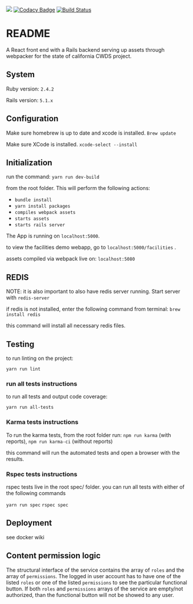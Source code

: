 <a href="http://codeclimate.com/github/ca-cwds/CALS"><img src="http://codeclimate.com/github/ca-cwds/CALS/badges/gpa.svg" /></a>
[![Codacy Badge](https://api.codacy.com/project/badge/Grade/8cf2373d85364e24976380e4e5a10cce)](https://www.codacy.com/app/CALS/CALS?utm_source=github.com&amp;utm_medium=referral&amp;utm_content=ca-cwds/CALS&amp;utm_campaign=Badge_Grade)
[![Build Status](http://jenkins.cs-cals.com:8080/buildStatus/icon?job=CALS-build-publish)](http://jenkins.cs-cals.com:8080/job/CALS-build-publish/)

# README
A React front end with a Rails backend serving up assets through webpacker for the state of california CWDS project.

## System
Ruby version: `2.4.2`

Rails version: `5.1.x`

## Configuration
Make sure homebrew is up to date and xcode is installed.
`Brew update`

Make sure XCode is installed.
`xcode-select --install`

## Initialization

run the command:
`yarn run dev-build`

from the root folder. This will perform the following actions:
 - `bundle install`
 - `yarn install packages`
 - `compiles webpack assets`
 - `starts assets`
 - `starts rails server`

The App is running on
`localhost:5000`.

to view the facilities demo webapp, go to
`localhost:5000/facilities` .

assets compiled via webpack live on:
`localhost:5080`

## REDIS
NOTE: it is also important to also have redis server running. Start server with
`redis-server`

if redis is not installed, enter the following command from terminal:
`brew install redis `

this command will install all necessary redis files.


## Testing

to run linting on the project:

`yarn run lint`

### run all tests instructions
to run all tests and output code coverage:

`yarn run all-tests`

### Karma tests instructions
To run the karma tests, from the root folder run:
`npm run karma` (with reports), `npm run karma-ci` (without reports)

this command will run the automated tests and open a browser with the results.

### Rspec tests instructions
 rspec tests live in the root spec/ folder. you can run all tests with either of the following commands

 `yarn run spec`
 `rspec spec`


## Deployment
see docker wiki

## Content permission logic
The structural interface of the service contains the array of `roles` and the array of `permissions`. 
The logged in user account has to have one of the listed `roles` or one of the listed `permissions` to see the particular functional button.
If both `roles` and `permissions` arrays of the service are empty/not authorized, than the functional button will not be showed to any user.
